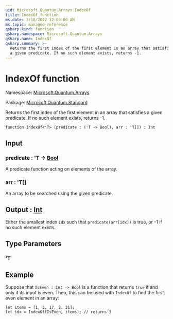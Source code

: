 ```yaml
---
uid: Microsoft.Quantum.Arrays.IndexOf
title: IndexOf function
ms.date: 3/18/2022 12:00:00 AM
ms.topic: managed-reference
qsharp.kind: function
qsharp.namespace: Microsoft.Quantum.Arrays
qsharp.name: IndexOf
qsharp.summary: >-
  Returns the first index of the first element in an array that satisfies
  a given predicate. If no such element exists, returns -1.
---
```


# IndexOf function

Namespace: [Microsoft.Quantum.Arrays](xref:Microsoft.Quantum.Arrays)

Package: [Microsoft.Quantum.Standard](https://nuget.org/packages/Microsoft.Quantum.Standard)


Returns the first index of the first element in an array that satisfiesa given predicate. If no such element exists, returns -1.

```qsharp
function IndexOf<'T> (predicate : ('T -> Bool), arr : 'T[]) : Int
```


## Input

### predicate : 'T -> [Bool](xref:microsoft.quantum.qsharp.valueliterals#bool-literals)

A predicate function acting on elements of the array.


### arr : 'T[]

An array to be searched using the given predicate.



## Output : [Int](xref:microsoft.quantum.qsharp.valueliterals#int-literals)

Either the smallest index `idx` such that `predicate(arr[idx])` is true,or -1 if no such element exists.

## Type Parameters

### 'T



## Example

Suppose that `IsEven : Int -> Bool` is a function that returns `true`if and only if its input is even. Then, this can be used with `IndexOf`to find the first even element in an array:```qsharplet items = [1, 3, 17, 2, 21];let idx = IndexOf(IsEven, items); // returns 3```